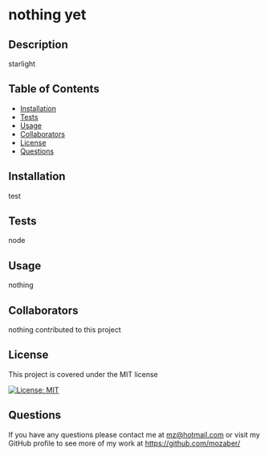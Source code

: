 # nothing yet

  ## Description

  starlight

  ## Table of Contents

  * [Installation](#installation)
  * [Tests](#tests)
  * [Usage](#usage)
  * [Collaborators](#collaborators)
  * [License](#license)
  * [Questions](#questions)

  ## Installation

  test

  ## Tests

  node

  ## Usage

  nothing 

  ## Collaborators

  nothing contributed to this project

  ## License

  This project is covered under the MIT license

  [![License: MIT](https://img.shields.io/badge/License-MIT-yellow.svg)](https://opensource.org/licenses/MIT)

  ## Questions

  If you have any questions please contact me at mz@hotmail.com or visit my GitHub profile to see more of my work at https://github.com/mozaber/

